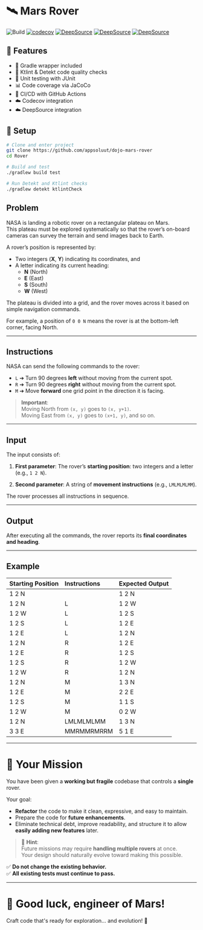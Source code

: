 # 🛰️ Mars Rover

![Build](https://github.com/appsoluut/dojo-mars-rover/actions/workflows/ci.yml/badge.svg) [![codecov](https://codecov.io/gh/appsoluut/dojo-mars-rover/branch/main/graph/badge.svg)](https://codecov.io/gh/appsoluut/dojo-mars-rover) [![DeepSource](https://app.deepsource.com/gh/appsoluut/dojo-mars-rover.svg/?label=code+coverage&show_trend=true&token=UmCazOJ6A2-UkVOMKafStlYo)](https://app.deepsource.com/gh/appsoluut/dojo-mars-rover/) [![DeepSource](https://app.deepsource.com/gh/appsoluut/dojo-mars-rover.svg/?label=active+issues&show_trend=true&token=UmCazOJ6A2-UkVOMKafStlYo)](https://app.deepsource.com/gh/appsoluut/dojo-mars-rover/) [![DeepSource](https://app.deepsource.com/gh/appsoluut/dojo-mars-rover.svg/?label=resolved+issues&show_trend=true&token=UmCazOJ6A2-UkVOMKafStlYo)](https://app.deepsource.com/gh/appsoluut/dojo-mars-rover/)

## 🚀 Features

- 🔧 Gradle wrapper included
- 🧹 Ktlint & Detekt code quality checks
- 🧪 Unit testing with JUnit
- 📊 Code coverage via JaCoCo
- 🤖 CI/CD with GitHub Actions
- ☁️ Codecov integration
- ☁️ DeepSource integration

## 🧰 Setup

```bash
# Clone and enter project
git clone https://github.com/appsoluut/dojo-mars-rover
cd Rover

# Build and test
./gradlew build test

# Run Detekt and Ktlint checks
./gradlew detekt ktlintCheck
```

## Problem

NASA is landing a robotic rover on a rectangular plateau on Mars.  
This plateau must be explored systematically so that the rover’s on-board cameras can survey the terrain and send images back to Earth.

A rover’s position is represented by:
- Two integers (**X**, **Y**) indicating its coordinates, and
- A letter indicating its current heading:
    - **N** (North)
    - **E** (East)
    - **S** (South)
    - **W** (West)

The plateau is divided into a grid, and the rover moves across it based on simple navigation commands.

For example, a position of `0 0 N` means the rover is at the bottom-left corner, facing North.

---

## Instructions

NASA can send the following commands to the rover:

- `L` ➔ Turn 90 degrees **left** without moving from the current spot.
- `R` ➔ Turn 90 degrees **right** without moving from the current spot.
- `M` ➔ Move **forward** one grid point in the direction it is facing.

> **Important**:  
> Moving North from `(x, y)` goes to `(x, y+1)`.  
> Moving East from `(x, y)` goes to `(x+1, y)`, and so on.

---

## Input

The input consists of:

1. **First parameter**: The rover’s **starting position**: two integers and a letter (e.g., `1 2 N`).

2. **Second parameter**: A string of **movement instructions** (e.g., `LMLMLMLMM`).

The rover processes all instructions in sequence.

---

## Output

After executing all the commands, the rover reports its **final coordinates and heading**.

---

## Example

| Starting Position | Instructions | Expected Output |
|:------------------|:-------------|:----------------|
| 1 2 N             |               | 1 2 N           |
| 1 2 N             | L             | 1 2 W           |
| 1 2 W             | L             | 1 2 S           |
| 1 2 S             | L             | 1 2 E           |
| 1 2 E             | L             | 1 2 N           |
| 1 2 N             | R             | 1 2 E           |
| 1 2 E             | R             | 1 2 S           |
| 1 2 S             | R             | 1 2 W           |
| 1 2 W             | R             | 1 2 N           |
| 1 2 N             | M             | 1 3 N           |
| 1 2 E             | M             | 2 2 E           |
| 1 2 S             | M             | 1 1 S           |
| 1 2 W             | M             | 0 2 W           |
| 1 2 N             | LMLMLMLMM     | 1 3 N           |
| 3 3 E             | MMRMMRMRRM    | 5 1 E           |

---

# 🎯 Your Mission

You have been given a **working but fragile** codebase that controls a **single** rover.

Your goal:
- **Refactor** the code to make it clean, expressive, and easy to maintain.
- Prepare the code for **future enhancements**.
- Eliminate technical debt, improve readability, and structure it to allow **easily adding new features** later.

> 🧠 **Hint**:  
> Future missions may require **handling multiple rovers** at once.  
> Your design should naturally evolve toward making this possible.

✅ **Do not change the existing behavior.**  
✅ **All existing tests must continue to pass.**

---

# 🌟 Good luck, engineer of Mars!
Craft code that's ready for exploration... and evolution! 🚀
